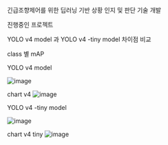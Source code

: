 긴급조향제어를 위한 딥러닝 기반 상황 인지 및 판단 기술 개발 

진행중인 프로젝트

YOLO v4 model 과 YOLO v4 -tiny model 차이점 비교

class 별 mAP

YOLO v4 model

![image](https://user-images.githubusercontent.com/88379428/128634053-3b740902-73ed-428e-9606-6ffc965b4d89.png)

chart v4
![image](https://user-images.githubusercontent.com/88379428/128634137-41830143-f1f8-4c4c-a80a-e629bf1cc570.png)


YOLO v4 -tiny model


![image](https://user-images.githubusercontent.com/88379428/128634074-55bd8fad-0f41-46e7-bfc9-d495aa10a38b.png)

chart v4 tiny
![image](https://user-images.githubusercontent.com/88379428/128634159-3ec649d3-e314-4352-a0c7-2c4fc66b1e8e.png)



<!---
ssanggyu95/ssanggyu95 is a ✨ special ✨ repository because its `README.md` (this file) appears on your GitHub profile.
You can click the Preview link to take a look at your changes.
--->
